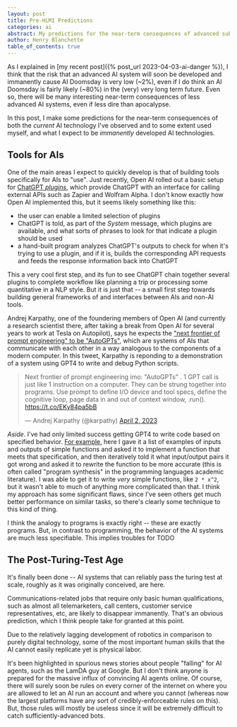 ```yaml
---
layout: post
title: Pre-HLMI Predictions
categories: ai
abstract: My predictions for the near-term consequences of advanced sub human-level AI.
author: Henry Blanchette
table_of_contents: true
---
```


As I explained in [my recent post]({% post_url 2023-04-03-ai-danger %}), I think that the risk that an advanced AI system will soon be developed and immanently cause AI Doomsday is very low (~2%), even if I do think an AI Doomsday is fairly likely (~80%) in the (very) very long term future. Even so, there will be many interesting near-term consequences of less advanced AI systems, even if less dire than apocalypse.

In this post, I make some predictions for the near-term consequences of both the _current_ AI technology I've observed and to some extent used myself, and what I expect to be _immanently_ developed AI technologies.

## Tools for AIs

One of the main areas I expect to quickly develop is that of building tools specifically for AIs to "use". Just recently, Open AI rolled out a basic setup for [ChatGPT _plugins_](https://openai.com/blog/chatgpt-plugins), which provide ChatGPT with an interface for calling external APIs such as Zapier and Wolfram Alpha. I don't know exactly how Open AI implemented this, but it seems likely something like this:
- the user can enable a limited selection of plugins
- ChatGPT is told, as part of the _System_ message, which plugins are available, and what sorts of phrases to look for that indicate a plugin should be used
- a hand-built program analyzes ChatGPT's outputs to check for when it's trying to use a plugin, and if it is, builds the corresponding API requests and feeds the response information back into ChatGPT

This a very cool first step, and its fun to see ChatGPT chain together several plugins to complete workflow like planning a trip or processing some quantitative in a NLP style. But it is just that -- a small first step towards building general frameworks of and interfaces between AIs and non-AI tools.

Andrej Karpathy, one of the foundering members of Open AI (and currently a research scientist there, after taking a break from Open AI for several years to work at Tesla on Autopilot), says he expects the ["next frontier of prompt engineering" to be "AutoGPTs"](https://twitter.com/karpathy/status/1642598890573819905), which are systems of AIs that communicate with each other in a way analogous to the components of a modern computer. In this tweet, Karpathy is reponding to a demonstration of a system using GPT4 to write and debug Python scripts.

<blockquote class="twitter-tweet"><p lang="en" dir="ltr">Next frontier of prompt engineering imo: &quot;AutoGPTs&quot; . 1 GPT call is just like 1 instruction on a computer. They can be strung together into programs. Use prompt to define I/O device and tool specs, define the cognitive loop, page data in and out of context window, .run(). <a href="https://t.co/EKy84pa5bB">https://t.co/EKy84pa5bB</a></p>&mdash; Andrej Karpathy (@karpathy) <a href="https://twitter.com/karpathy/status/1642598890573819905?ref_src=twsrc%5Etfw">April 2, 2023</a></blockquote> <script async src="https://platform.twitter.com/widgets.js" charset="utf-8"></script>

_Aside_. I've had only limited success getting GPT4 to write code based on specified behavior. [For example](https://github.com/Riib11/chatscript/tree/main/conversations/func-synth), here I gave it a list of examples of inputs and outputs of simple functions and asked it to implement a function that meets that specification, and then iteratively told it what input/output pairs it got wrong and asked it to rewrite the function to be more accurate (this is often called "program synthesis" in the programming languages academic literature). I was able to get it to write _very_ simple functions, like `2 * x^2`, but it wasn't able to much of anything more complicated than that. I think my approach has some significant flaws, since I've seen others get much better performance on similar tasks, so there's clearly some technique to this kind of thing.

I think the analogy to programs is exactly right -- these are exactly programs. But, in contrast to programming, the behavior of the AI systems are much less specifiable. This implies troubles for TODO

## The Post-Turing-Test Age

It's finally been done -- AI systems that can reliably pass the turing test at scale, roughly as it was originally conceived, are here.

Communications-related jobs that require only basic human qualifications, such as almost all telemarketers, call centers, customer service representatives, etc, are likely to disappear immanently. That's an obvious prediction, which I think people take for granted at this point.

Due to the relatively lagging development of robotics in comparison to purely digital technology, some of the most important human skills that the AI cannot easily replicate yet is physical labor.

It's been highlighted in spurious news stories about people "falling" for AI agents, such as the LamDA guy at Google. But I don't think anyone is prepared for the massive influx of convincing AI agents online. Of course, there will surely soon be rules on every corner of the internet on where you are allowed to let an AI run an account and where you cannot (whereas now the largest platforms have any sort of credibly-enforceable rules on this). But, those rules will mostly be useless since it will be extremely difficult to catch sufficiently-advanced bots.




